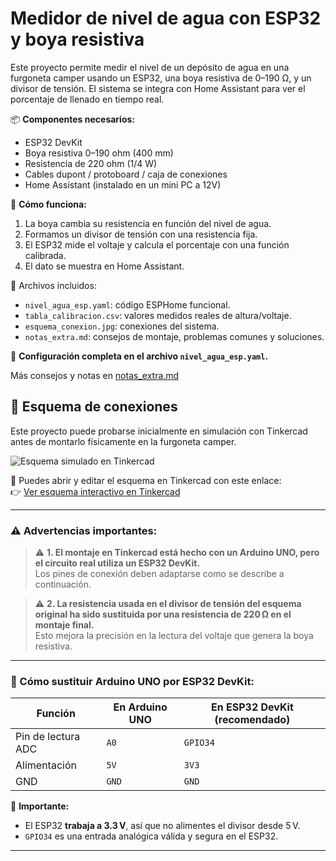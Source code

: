 # Medidor de nivel de agua con ESP32 y boya resistiva

Este proyecto permite medir el nivel de un depósito de agua en una furgoneta camper usando un ESP32, una boya resistiva de 0–190 Ω, y un divisor de tensión. El sistema se integra con Home Assistant para ver el porcentaje de llenado en tiempo real.

📦 **Componentes necesarios:**
- ESP32 DevKit
- Boya resistiva 0–190 ohm (400 mm)
- Resistencia de 220 ohm (1/4 W)
- Cables dupont / protoboard / caja de conexiones
- Home Assistant (instalado en un mini PC a 12V)

📐 **Cómo funciona:**
1. La boya cambia su resistencia en función del nivel de agua.
2. Formamos un divisor de tensión con una resistencia fija.
3. El ESP32 mide el voltaje y calcula el porcentaje con una función calibrada.
4. El dato se muestra en Home Assistant.

📁 Archivos incluidos:
- `nivel_agua_esp.yaml`: código ESPHome funcional.
- `tabla_calibracion.csv`: valores medidos reales de altura/voltaje.
- `esquema_conexion.jpg`: conexiones del sistema.
- `notas_extra.md`: consejos de montaje, problemas comunes y soluciones.

🔧 **Configuración completa en el archivo `nivel_agua_esp.yaml`.**

 Más consejos y notas en [notas_extra.md](./notas_extra.md)

## 🔌 Esquema de conexiones

Este proyecto puede probarse inicialmente en simulación con Tinkercad antes de montarlo físicamente en la furgoneta camper.

![Esquema simulado en Tinkercad](./conexiones_test.jpg)

🔗 Puedes abrir y editar el esquema en Tinkercad con este enlace:  
👉 [Ver esquema interactivo en Tinkercad](https://www.tinkercad.com/things/cCpKPm8uOsk-exquisite-jaban-kasi/editel?returnTo=https%3A%2F%2Fwww.tinkercad.com%2Fdashboard&sharecode=BV8qEtDc70B2P_7Hoq8YbehSrz2DRoChgAIa5x-gDt8)

---

### ⚠️ Advertencias importantes:

> ⚠️ **1. El montaje en Tinkercad está hecho con un Arduino UNO, pero el circuito real utiliza un ESP32 DevKit.**  
> Los pines de conexión deben adaptarse como se describe a continuación.

> ⚠️ **2. La resistencia usada en el divisor de tensión del esquema original ha sido sustituida por una resistencia de 220 Ω en el montaje final.**  
> Esto mejora la precisión en la lectura del voltaje que genera la boya resistiva.

---

### 🔁 Cómo sustituir Arduino UNO por ESP32 DevKit:

| Función         | En Arduino UNO      | En ESP32 DevKit (recomendado) |
|------------------|----------------------|-------------------------------|
| Pin de lectura ADC | `A0`                 | `GPIO34`                      |
| Alimentación     | `5V`                 | `3V3`                         |
| GND             | `GND`                | `GND`                         |

📌 **Importante:**  
- El ESP32 **trabaja a 3.3 V**, así que no alimentes el divisor desde 5 V.  
- `GPIO34` es una entrada analógica válida y segura en el ESP32.

---

